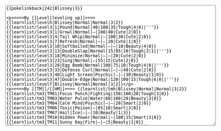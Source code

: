 </p><textarea readonly="" accesskey="," id="wpTextbox1" cols="80" rows="25" style="" class="mw-editfont-monospace" lang="en" dir="ltr" name="wpTextbox1">{{pokelinkback|242|Blissey|3}}

====By [[Level|leveling up]]====
{{learnlist/levelh|Blissey|Normal|Normal|3|2}}
{{learnlist/level3|1|Pound|Normal|40|100|35|Tough|4|0||'''}}
{{learnlist/level3|1|Growl|Normal|—|100|40|Cute|2|0}}
{{learnlist/level3|4|Tail Whip|Normal|—|100|30|Cute|2|0}}
{{learnlist/level3|7|Refresh|Normal|—|—|20|Cute|1|0}}
{{learnlist/level3|10|Softboiled|Normal|—|—|10|Beauty|4|0}}
{{learnlist/level3|13|DoubleSlap|Normal|15|85|10|Tough|2|1||'''}}
{{learnlist/level3|18|Minimize|Normal|—|—|20|Cute|2|0}}
{{learnlist/level3|23|Sing|Normal|—|55|15|Cute|2|0}}
{{learnlist/level3|28|Egg Bomb|Normal|100|75|10|Tough|4|0||'''}}
{{learnlist/level3|33|Defense Curl|Normal|—|—|40|Cute|2|0}}
{{learnlist/level3|40|Light Screen|Psychic|—|—|30|Beauty|1|0}}
{{learnlist/level3|47|Double-Edge|Normal|120|100|15|Tough|6|0||'''}}
{{learnlist/levelf|Blissey|Normal|Normal|3|2}}

====By [[TM]]/[[HM]]====
{{learnlist/tmh|Blissey|Normal|Normal|3|2}}
{{learnlist/tm3|TM01|Focus Punch|Fighting|150|100|20|Tough|3|0}}
{{learnlist/tm3|TM03|Water Pulse|Water|60|100|20|Beauty|3|0}}
{{learnlist/tm3|TM04|Calm Mind|Psychic|—|—|20|Smart|2|0}}
{{learnlist/tm3|TM06|Toxic|Poison|—|85|10|Smart|3|0}}
{{learnlist/tm3|TM07|Hail|Ice|—|—|10|Beauty|1|3}}
{{learnlist/tm3|TM10|Hidden Power|Normal|—|100|15|Smart|3|0}}
{{learnlist/tm3|TM11|Sunny Day|Fire|—|—|5|Beauty|1|0}}
{{learnlist/tm3|TM13|Ice Beam|Ice|95|100|10|Beauty|2|1}}
{{learnlist/tm3|TM14|Blizzard|Ice|120|70|5|Beauty|4|0}}
{{learnlist/tm3|TM15|Hyper Beam|Normal|150|90|5|Cool|4|4||'''}}
{{learnlist/tm3|TM16|Light Screen|Psychic|—|—|30|Beauty|1|0}}
{{learnlist/tm3|TM17|Protect|Normal|—|—|10|Cute|1|0}}
{{learnlist/tm3|TM18|Rain Dance|Water|—|—|5|Tough|1|0}}
{{learnlist/tm3|TM20|Safeguard|Normal|—|—|25|Beauty|1|0}}
{{learnlist/tm3|TM21|Frustration|Normal|—|100|20|Cute|1|0||'''}}
{{learnlist/tm3|TM22|SolarBeam|Grass|120|100|10|Cool|4|0}}
{{learnlist/tm3|TM23|Iron Tail|Steel|100|75|15|Cool|1|4}}
{{learnlist/tm3|TM24|Thunderbolt|Electric|95|100|15|Cool|4|0}}
{{learnlist/tm3|TM25|Thunder|Electric|120|70|10|Cool|2|2}}
{{learnlist/tm3|TM26|Earthquake|Ground|100|100|10|Tough|1|3}}
{{learnlist/tm3|TM27|Return|Normal|—|100|20|Cute|1|0||'''}}
{{learnlist/tm3|TM29|Psychic|Psychic|90|100|10|Smart|1|3}}
{{learnlist/tm3|TM30|Shadow Ball|Ghost|80|100|15|Smart|3|0}}
{{learnlist/tm3|TM31|Brick Break|Fighting|75|100|15|Cool|1|4}}
{{learnlist/tm3|TM32|Double Team|Normal|—|—|15|Cool|2|0}}
{{learnlist/tm3|TM34|Shock Wave|Electric|60|—|20|Cool|2|0}}
{{learnlist/tm3|TM35|Flamethrower|Fire|95|100|15|Beauty|4|0}}
{{learnlist/tm3|TM37|Sandstorm|Rock|—|—|10|Tough|3|0}}
{{learnlist/tm3|TM38|Fire Blast|Fire|120|85|5|Beauty|4|0}}
{{learnlist/tm3|TM39|Rock Tomb|Rock|50|80|10|Smart|3|0}}
{{learnlist/tm3|TM42|Facade|Normal|70|100|20|Cute|2|0||'''}}
{{learnlist/tm3|TM43|Secret Power|Normal|70|100|20|Smart|1|0||'''}}
{{learnlist/tm3|TM44|Rest|Psychic|—|—|10|Cute|2|0}}
{{learnlist/tm3|TM45|Attract|Normal|—|100|15|Cute|2|0}}
{{learnlist/tm3|TM48|Skill Swap|Psychic|—|—|10|Smart|1|0}}
{{learnlist/tm3|TM49|Snatch|Dark|—|—|10|Smart|2|1}}
{{learnlist/tm3|HM04|Strength|Normal|80|100|15|Tough|2|1||'''}}
{{learnlist/tm3|HM05|Flash|Normal|—|70|20|Beauty|3|0}}
{{learnlist/tm3|HM06|Rock Smash|Fighting|20|100|15|Tough|1|0}}
{{learnlist/tmf|Blissey|Normal|Normal|3|2}}

====By {{pkmn|breeding}}====
{{learnlist/breedh|Blissey|Normal|Normal|3|2}}
{{learnlist/breed3|{{MSP/3|315|Roselia}}|Aromatherapy|Grass|—|—|5|Smart|2|0}}
{{learnlist/breed3|{{MSP/3|300|Skitty}}{{MSP/3|301|Delcatty}}|Heal Bell|Normal|—|—|5|Beauty|2|0}}
{{learnlist/breed3|{{MSP/3|035|Clefairy}}{{MSP/3|036|Clefable}}{{MSP/3|176|Togetic}}|Metronome|Normal|—|—|10|Cute|3|0}}
{{learnlist/breed3|{{MSP/3|025|Pikachu}}{{MSP/3|183|Marill}}{{MSP/3|209|Snubbull}}|Present|Normal|—|90|15|Cute|3|0|*|'''}}
{{learnlist/breed3|{{MSP/3|300|Skitty}}|Substitute|Normal|—|—|10|Smart|2|0|*}}
{{learnlist/breedf|Blissey|Normal|Normal|3|2}}

====By [[Move Tutor|tutoring]]====
{{learnlist/tutorh|Blissey|Normal|Normal|3|2}}
{{learnlist/tutor3|Body Slam|Normal|85|100|15|Tough|1|4||'''|yes|yes|yes}}
{{learnlist/tutor3|Counter|Fighting|—|100|20|Tough|2|0|||yes|yes|no}}
{{learnlist/tutor3|Defense Curl|Normal|—|—|40|Cute|2|0|||no|yes|no}}
{{learnlist/tutor3|Double-Edge|Normal|120|100|15|Tough|6|0||'''|yes|yes|yes}}
{{learnlist/tutor3|Dream Eater|Psychic|100|100|15|Smart|2|2|||yes|yes|yes}}
{{learnlist/tutor3|DynamicPunch|Fighting|100|50|5|Cool|2|1|||no|yes|no}}
{{learnlist/tutor3|Endure|Normal|—|—|10|Tough|2|0|||no|yes|no}}
{{learnlist/tutor3|Icy Wind|Ice|55|95|15|Beauty|1|3|||no|yes|yes}}
{{learnlist/tutor3|Mega Kick|Normal|120|75|5|Cool|4|0||'''|yes|yes|no}}
{{learnlist/tutor3|Mega Punch|Normal|80|85|20|Tough|4|0||'''|yes|yes|no}}
{{learnlist/tutor3|Metronome|Normal|—|—|10|Cute|3|0|||yes|yes|no}}
{{learnlist/tutor3|Mimic|Normal|—|—|10|Cute|1|0|||yes|yes|yes}}
{{learnlist/tutor3|Mud-Slap|Ground|20|100|10|Cute|2|1|||no|yes|no}}
{{learnlist/tutor3|Rollout|Rock|30|90|20|Tough|3|0|||no|yes|no}}
{{learnlist/tutor3|Seismic Toss|Fighting|—|100|20|Tough|2|1|||yes|yes|yes}}
{{learnlist/tutor3|Sleep Talk|Normal|—|—|10|Cute|3|0|||no|yes|no}}
{{learnlist/tutor3|Snore|Normal|40|100|15|Cute|4|0||'''|no|yes|no}}
{{learnlist/tutor3|Softboiled|Normal|—|—|10|Beauty|4|0|||yes|yes|no}}
{{learnlist/tutor3|Substitute|Normal|—|—|10|Smart|2|0|||yes|yes|yes}}
{{learnlist/tutor3|Swagger|Normal|—|90|15|Cute|2|0|||no|yes|yes}}
{{learnlist/tutor3|Thunder Wave|Electric|—|100|20|Cool|2|1|||yes|yes|yes}}
{{learnlist/tutorf|Blissey|Normal|Normal|3|2}}

====By a prior [[evolution]]====
{{Learnlist/prevoh|Blissey|Normal|Normal|3|2}}
{{Learnlist/prevo3|113|Chansey|t||||Psych Up|Normal|—|—|10|Smart|2|0}}
{{Learnlist/prevo3|113|Chansey|e||||Sweet Kiss|Normal|—|75|10|Cute|2|0||XD}}
{{Learnlist/prevo3|113|Chansey|e||||Sweet Scent|Normal|—|100|20|Cute|1|3}}
{{Learnlist/prevo3|113|Chansey|e||||Wish|Normal|—|—|10|Cute|3|0}}
{{Learnlist/prevof|Blissey|Normal|Normal|3|2}}

[[it:Blissey/Mosse apprese in terza generazione]]
[[zh:幸福蛋/第三世代招式表]]
